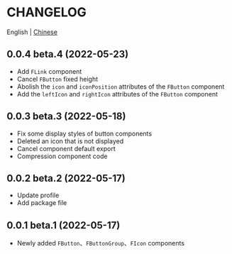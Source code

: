 # CHANGELOG

English | [Chinese](https://github.com/Tyh2001/fighting-design/blob/master/CHANGELOG.zh-CN.md)

## 0.0.4 beta.4 (2022-05-23)

- Add `FLink` component
- Cancel `FButton` fixed height
- Abolish the `icon` and `iconPosition` attributes of the `FButton` component
- Add the `leftIcon` and `rightIcon` attributes of the `FButton` component

## 0.0.3 beta.3 (2022-05-18)

- Fix some display styles of button components
- Deleted an icon that is not displayed
- Cancel component default export
- Compression component code

## 0.0.2 beta.2 (2022-05-17)

- Update profile
- Add package file

## 0.0.1 beta.1 (2022-05-17)

- Newly added `FButton`、`FButtonGroup`、`FIcon` components
